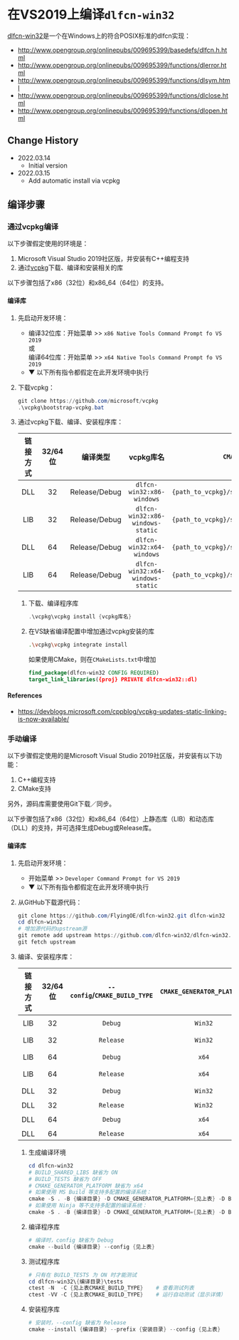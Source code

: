 # 在VS2019上编译`dlfcn-win32`

[dlfcn-win32](https://github.com/dlfcn-win32/dlfcn-win32/blob/master/README.md)是一个在Windows上的符合POSIX标准的dlfcn实现：

- http://www.opengroup.org/onlinepubs/009695399/basedefs/dlfcn.h.html
- http://www.opengroup.org/onlinepubs/009695399/functions/dlerror.html
- http://www.opengroup.org/onlinepubs/009695399/functions/dlsym.html
- http://www.opengroup.org/onlinepubs/009695399/functions/dlclose.html
- http://www.opengroup.org/onlinepubs/009695399/functions/dlopen.html

## Change History

- 2022.03.14
  - Initial version
- 2022.03.15
  - Add automatic install via vcpkg

## 编译步骤

### 通过vcpkg编译

以下步骤假定使用的环境是：

1. Microsoft Visual Studio 2019社区版，并安装有C++编程支持
2. 通过[vcpkg](https://github.com/Microsoft/vcpkg#quick-start-windows)下载、编译和安装相关的库

以下步骤包括了x86（32位）和x86\_64（64位）的支持。

#### 编译库

1. 先启动开发环境：
   
   - 编译32位库：开始菜单 >> `x86 Native Tools Command Prompt fo VS 2019`  
     或  
     编译64位库：开始菜单 >> `x64 Native Tools Command Prompt fo VS 2019`
   - ▼ 以下所有指令都假定在此开发环境中执行

2. 下载vcpkg：
   
   ```powershell
   git clone https://github.com/microsoft/vcpkg
   .\vcpkg\bootstrap-vcpkg.bat
   ```

3. 通过vcpkg下载、编译、安装程序库：
   
   | 链接方式 | 32/64位 | 编译类型          | vcpkg库名                          | `CMAKE_TOOLCHAIN_FILE`                             | `VCPKG_TARGET_TRIPLET` |
   |:----:|:------:|:-------------:|:--------------------------------:|:--------------------------------------------------:|:----------------------:|
   | DLL  | 32     | Release/Debug | `dlfcn-win32:x86-windows`        | `{path_to_vcpkg}/scripts/buildsystems/vcpkg.cmake` | `x86-windows`          |
   | LIB  | 32     | Release/Debug | `dlfcn-win32:x86-windows-static` | `{path_to_vcpkg}/scripts/buildsystems/vcpkg.cmake` | `x86-windows-static`   |
   | DLL  | 64     | Release/Debug | `dlfcn-win32:x64-windows`        | `{path_to_vcpkg}/scripts/buildsystems/vcpkg.cmake` | `x64-windows`          |
   | LIB  | 64     | Release/Debug | `dlfcn-win32:x64-windows-static` | `{path_to_vcpkg}/scripts/buildsystems/vcpkg.cmake` | `x64-windows-static`   |
   
   1. 下载、编译程序库
      
      ```powershell
      .\vcpkg\vcpkg install {vcpkg库名}
      ```
   
   2. 在VS缺省编译配置中增加通过vcpkg安装的库
      
      ```bash
      .\vcpkg\vcpkg integrate install
      ```
      
      如果使用CMake，则在`CMakeLists.txt`中增加
      
      ```cmake
      find_package(dlfcn-win32 CONFIG REQUIRED)
      target_link_libraries({proj} PRIVATE dlfcn-win32::dl)
      ```

#### References

- https://devblogs.microsoft.com/cppblog/vcpkg-updates-static-linking-is-now-available/

### 手动编译

以下步骤假定使用的是Microsoft Visual Studio 2019社区版，并安装有以下功能：

1. C++编程支持
2. CMake支持

另外，源码库需要使用Git下载／同步。

以下步骤包括了x86（32位）和x86\_64（64位）上静态库（LIB）和动态库（DLL）的支持，并可选择生成Debug或Release库。

#### 编译库

1. 先启动开发环境：
   
   - 开始菜单 >> `Developer Command Prompt for VS 2019`
   - ▼ 以下所有指令都假定在此开发环境中执行

2. 从GitHub下载源代码：
   
   ```powershell
   git clone https://github.com/FlyingOE/dlfcn-win32.git dlfcn-win32
   cd dlfcn-win32
   # 增加源代码的upstream源
   git remote add upstream https://github.com/dlfcn-win32/dlfcn-win32.git
   git fetch upstream
   ```

3. 编译、安装程序库：
   
   | 链接方式 | 32/64位 | `--config`/`CMAKE_BUILD_TYPE` | `CMAKE_GENERATOR_PLATFORM` | `BUILD_SHARED_LIBS` | 编译目录        | 安装目录                   |
   |:----:|:------:|:-----------------------------:|:--------------------------:|:-------------------:|:-----------:|:----------------------:|
   | LIB  | 32     | `Debug`                       | `Win32`                    | `OFF`               | `build.x86` | `install.x86-static-d` |
   | LIB  | 32     | `Release`                     | `Win32`                    | `OFF`               | `build.x86` | `install.x86-static`   |
   | LIB  | 64     | `Debug`                       | `x64`                      | `OFF`               | `build.x64` | `install.x64-static-d` |
   | LIB  | 64     | `Release`                     | `x64`                      | `OFF`               | `build.x64` | `install.x64-static`   |
   | DLL  | 32     | `Debug`                       | `Win32`                    | `ON`                | `build.x86` | `install.x86-d`        |
   | DLL  | 32     | `Release`                     | `Win32`                    | `ON`                | `build.x86` | `install.x86`          |
   | DLL  | 64     | `Debug`                       | `x64`                      | `ON`                | `build.x64` | `install.x64-d`        |
   | DLL  | 64     | `Release`                     | `x64`                      | `ON`                | `build.x64` | `install.x64`          |
   
   1. 生成编译环境
      
      ```powershell
      cd dlfcn-win32
      # BUILD_SHARED_LIBS 缺省为 ON
      # BUILD_TESTS 缺省为 OFF
      # CMAKE_GENERATOR_PLATFORM 缺省为 x64
      # 如果使用 MS Build 等支持多配置的编译系统：
      cmake -S . -B {编译目录} -D CMAKE_GENERATOR_PLATFORM={见上表} -D BUILD_SHARED_LIBS={见上表} -D BUILD_TESTS=ON -D CMAKE_DEBUG_POSTFIX=d
      # 如果使用 Ninja 等不支持多配置的编译系统：
      cmake -S . -B {编译目录} -D CMAKE_GENERATOR_PLATFORM={见上表} -D BUILD_SHARED_LIBS={见上表} -D BUILD_TESTS=ON -D CMAKE_BUILD_TYPE={见上表} -D CMAKE_DEBUG_POSTFIX=d
      ```
   
   2. 编译程序库
      
      ```powershell
      # 编译时，config 缺省为 Debug
      cmake --build {编译目录} --config {见上表}
      ```
   
   3. 测试程序库
      
      ```powershell
      # 只有在 BUILD_TESTS 为 ON 时才能测试
      cd dlfcn-win32\{编译目录}\tests
      ctest -N  -C {见上表CMAKE_BUILD_TYPE}    # 查看测试列表
      ctest -VV -C {见上表CMAKE_BUILD_TYPE}    # 运行自动测试（显示详情）
      ```
   
   4. 安装程序库
      
      ```powershell
      # 安装时，--config 缺省为 Release
      cmake --install {编译目录} --prefix {安装目录} --config {见上表}
      ```
